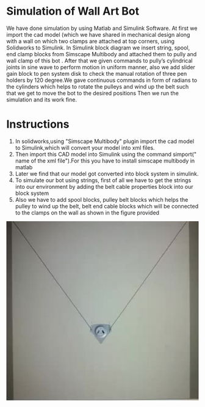 # Simulation of Wall Art Bot

We have done simulation by using Matlab and Simulink Software.
At first we import the cad model (which we have shared in mechanical design along with a wall on which two clamps are attached at top corners, using Solidworks to Simulink.
In Simulink block diagram we insert string, spool, end clamp blocks from Simscape Multibody and attached them to pully and wall clamp of this bot . 
After that we given commands to pully’s cylindrical joints in sine wave to perform motion in uniform manner, also we add slider gain block to pen system disk to check the manual rotation of three pen holders by 120 degree.We gave continuous commands in form of radians to the cylinders which helps to rotate the  pulleys and wind up the belt such that we get to move the bot to the desired positions
Then we run the simulation and its work fine.

 # Instructions
 
 1. In solidworks,using "Simscape Multibody" plugin import the cad model to Simulink,which will convert your model into xml files.
 2. Then import this CAD model into Simulink using the command 
simport(" name of the xml file").For this you have to install simscape multibody in matlab
3. Later we find that our model got converted into block system in simulink.
4. To simulate our bot using strings, first of all we have to get the strings into our environment  by adding the belt cable properties block into our block system
5. Also we have to add spool blocks, pulley belt blocks which  helps the pulley to wind up the belt, belt end cable blocks which will be connected to the clamps on the wall as shown in the figure provided

![1!](https://github.com/aries2001/Wall-Art-Bot/blob/main/Image%20and%20Videos/Images/Simulation.JPG)
